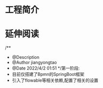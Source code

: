 # 工程简介

# 延伸阅读

/**
* @Description
* @Author  jiangyongtao
* @Date   2022/4/2 01:51
*/第一阶段:
* 目前仅搭建了Bpmn的SpringBoot框架
* 引入了flowable等相关依赖,配置了相关的设置
